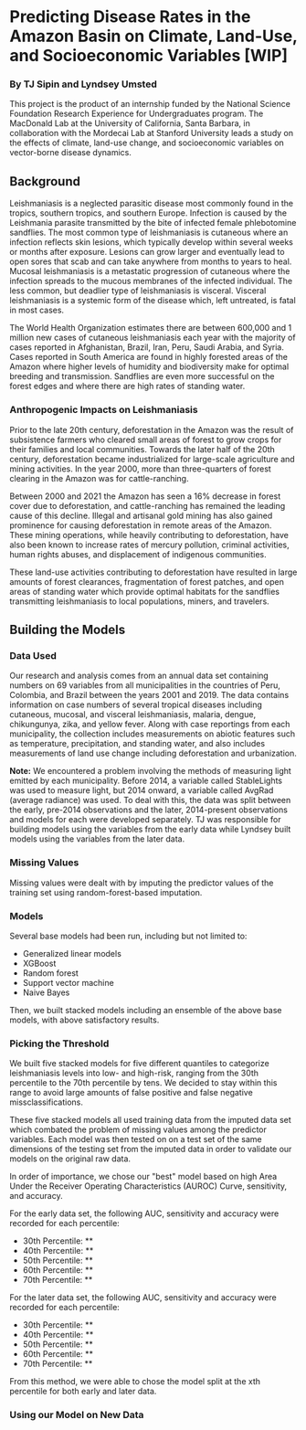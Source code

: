 # Predicting Disease Rates in the Amazon Basin on Climate, Land-Use, and Socioeconomic Variables [WIP]
### By TJ Sipin and Lyndsey Umsted

This project is the product of an internship funded by the National Science Foundation Research Experience for Undergraduates program. The MacDonald Lab at the University of California, Santa Barbara, in collaboration with the Mordecai Lab at Stanford University leads a study on the effects of climate, land-use change, and socioeconomic variables on vector-borne disease dynamics.

## Background

Leishmaniasis is a neglected parasitic disease most commonly found in the tropics, southern tropics, and southern Europe. Infection is caused by the Leishmania parasite transmitted by the bite of infected female phlebotomine sandflies. The most common type of leishmaniasis is cutaneous where an infection reflects skin lesions, which typically develop within several weeks or months after exposure. Lesions can grow larger and eventually lead to open sores that scab and can take anywhere from months to years to heal. Mucosal leishmaniasis is a metastatic progression of cutaneous where the infection spreads to the mucous membranes of the infected individual. The less common, but deadlier type of leishmaniasis is visceral. Visceral leishmaniasis is a systemic form of the disease which, left untreated, is fatal in most cases. 

The World Health Organization estimates there are between 600,000 and 1 million new cases of cutaneous leishmaniasis each year with the majority of cases reported in Afghanistan, Brazil, Iran, Peru, Saudi Arabia, and Syria. Cases reported in South America are found in highly forested areas of the Amazon where higher levels of humidity and biodiversity make for optimal breeding and transmission. Sandflies are even more successful on the forest edges and where there are high rates of standing water.

### Anthropogenic Impacts on Leishmaniasis

Prior to the late 20th century, deforestation in the Amazon was the result of subsistence farmers who cleared small areas of forest to grow crops for their families and local communities. Towards the later half of the 20th century, deforestation became industrialized for large-scale agriculture and mining activities. In the year 2000, more than three-quarters of forest clearing in the Amazon was for cattle-ranching.

Between 2000 and 2021 the Amazon has seen a 16% decrease in forest cover due to deforestation, and cattle-ranching has remained the leading cause of this decline. Illegal and artisanal gold mining has also gained prominence for causing deforestation in remote areas of the Amazon. These mining operations, while heavily contributing to deforestation, have also been known to increase rates of mercury pollution, criminal activities, human rights abuses, and displacement of indigenous communities.

These land-use activities contributing to deforestation have resulted in large amounts of forest clearances, fragmentation of forest patches, and open areas of standing water which provide optimal habitats for the sandflies transmitting leishmaniasis to local populations, miners, and travelers. 

## Building the Models

### Data Used

Our research and analysis comes from an annual data set containing numbers on 69 variables from all municipalities in the countries of Peru, Colombia, and Brazil between the years 2001 and 2019. The data contains information on case numbers of several tropical diseases including cutaneous, mucosal, and visceral leishmaniasis, malaria, dengue, chikungunya, zika, and yellow fever. Along with case reportings from each municipality, the collection includes measurements on abiotic features such as temperature, precipitation, and standing water, and also includes measurements of land use change including deforestation and urbanization.

**Note:** We encountered a problem involving the methods of measuring light emitted by each municipality. Before 2014, a variable called StableLights was used to measure light, but 2014 onward, a variable called AvgRad (average radiance) was used. To deal with this, the data was split between the early, pre-2014 observations and the later, 2014-present observations and models for each were developed separately.
TJ was responsible for building models using the variables from the early data while Lyndsey built models using the variables from the later data.

### Missing Values
Missing values were dealt with by imputing the predictor values of the training set using random-forest-based imputation.

### Models

Several base models had been run, including but not limited to:
* Generalized linear models
* XGBoost
* Random forest
* Support vector machine
* Naive Bayes

Then, we built stacked models including an ensemble of the above base models, with above satisfactory results.

### Picking the Threshold

We built five stacked models for five different quantiles to categorize leishmaniasis levels into low- and high-risk, ranging from the 30th percentile to the 70th percentile by tens. We decided to stay within this range to avoid large amounts of false positive and false negative missclassifications.  

These five stacked models all used training data from the imputed data set which combated the problem of missing values among the predictor variables. Each model was then tested on on a test set of the same dimensions of the testing set from the imputed data in order to validate our models on the original raw data.

In order of importance, we chose our "best" model based on high Area Under the Receiver Operating Characteristics (AUROC) Curve, sensitivity, and accuracy.

For the early data set, the following AUC, sensitivity and accuracy were recorded for each percentile:

* 30th Percentile:
**
* 40th Percentile:
**
* 50th Percentile:
**
* 60th Percentile:
**
* 70th Percentile:
**

For the later data set, the following AUC, sensitivity and accuracy were recorded for each percentile:

* 30th Percentile:
**
* 40th Percentile:
**
* 50th Percentile:
**
* 60th Percentile:
**
* 70th Percentile:
**

From this method, we were able to chose the model split at the xth percentile for both early and later data.

### Using our Model on New Data